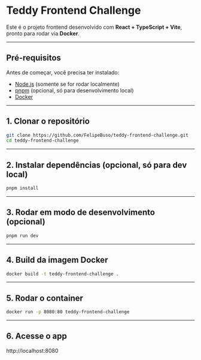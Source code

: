 # Teddy Frontend Challenge

Este é o projeto frontend desenvolvido com **React + TypeScript + Vite**, pronto para rodar via **Docker**.

---

## Pré-requisitos

Antes de começar, você precisa ter instalado:

- [Node.js](https://nodejs.org/) (somente se for rodar localmente)
- [pnpm](https://pnpm.io/) (opcional, só para desenvolvimento local)
- [Docker](https://www.docker.com/)

---

## 1. Clonar o repositório

```bash
git clone https://github.com/FelipeBuso/teddy-frontend-challenge.git
cd teddy-frontend-challenge
```

---

## 2. Instalar dependências (opcional, só para dev local)

```bash
pnpm install
```

---

## 3. Rodar em modo de desenvolvimento (opcional)

```bash
pnpm run dev
```

---

## 4. Build da imagem Docker

```bash
docker build -t teddy-frontend-challenge .
```

---

## 5. Rodar o container

```bash
docker run -p 8080:80 teddy-frontend-challenge
```

---

## 6. Acesse o app

http://localhost:8080
